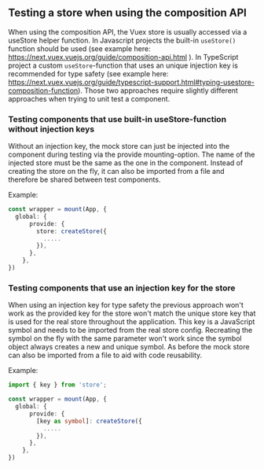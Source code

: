 [//]: https://github.com/vuejs/vue-test-utils-next/edit/master/docs/guide/advanced/vuex.md

## Testing a store when using the composition API
When using the composition API, the Vuex store is usually accessed via a useStore helper function. In Javascript projects the built-in `useStore()` function should be used (see example here: https://next.vuex.vuejs.org/guide/composition-api.html ). In TypeScript project a custom `useStore`-function that uses an unique injection key is recommended for type safety (see example here: https://next.vuex.vuejs.org/guide/typescript-support.html#typing-usestore-composition-function).
Those two approaches require slightly different approaches when trying to unit test a component.

### Testing components that use built-in useStore-function without injection keys
Without an injection key, the mock store can just be injected into the component during testing via the provide mounting-option. The name of the injected store must be the same as the one in the component. Instead of creating the store on the fly, it can also be imported from a file and therefore be shared between test components.

Example:
```ts
const wrapper = mount(App, {
  global: {
      provide: {
        store: createStore({
          .....
        }),
      },
    },
})
```

### Testing components that use an injection key for the store
When using an injection key for type safety the previous approach won't work as the provided key for the store won't match the unique store key that is used for the real store throughout the application. This key is a JavaScript symbol and needs to be imported from the real store config. Recreating the symbol on the fly with the same parameter won't work since the symbol object always creates a new and unique symbol.
As before the mock store can also be imported from a file to aid with code reusability.

Example:
```ts
import { key } from 'store';

const wrapper = mount(App, {
  global: {
      provide: {
        [key as symbol]: createStore({
          .....
        }),
      },
    },
})
```
